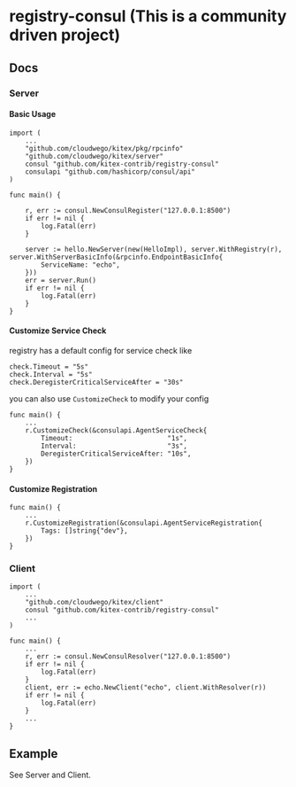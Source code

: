 # registry-consul (This is a community driven project)

## Docs

### Server

#### Basic Usage
```
import (
    ...
    "github.com/cloudwego/kitex/pkg/rpcinfo"
    "github.com/cloudwego/kitex/server"
    consul "github.com/kitex-contrib/registry-consul"
    consulapi "github.com/hashicorp/consul/api"
)

func main() {
    
    r, err := consul.NewConsulRegister("127.0.0.1:8500")
    if err != nil {
        log.Fatal(err)
    }
    
    server := hello.NewServer(new(HelloImpl), server.WithRegistry(r), server.WithServerBasicInfo(&rpcinfo.EndpointBasicInfo{
        ServiceName: "echo",
    }))
    err = server.Run()
    if err != nil {
        log.Fatal(err)
    }
}
```

#### Customize Service Check
registry has a default config for service check like
```
check.Timeout = "5s"
check.Interval = "5s"
check.DeregisterCriticalServiceAfter = "30s"
```

you can also use `CustomizeCheck` to modify your config
```
func main() {
    ...
    r.CustomizeCheck(&consulapi.AgentServiceCheck{
        Timeout:                        "1s",
        Interval:                       "3s",
        DeregisterCriticalServiceAfter: "10s",
    })
}
```

#### Customize Registration
```
func main() {
    ...
    r.CustomizeRegistration(&consulapi.AgentServiceRegistration{
        Tags: []string{"dev"},
    })
}
```

### Client

```
import (
    ...
    "github.com/cloudwego/kitex/client"
    consul "github.com/kitex-contrib/registry-consul"
    ...
)

func main() {
    ...
    r, err := consul.NewConsulResolver("127.0.0.1:8500")
    if err != nil {
        log.Fatal(err)
    }
    client, err := echo.NewClient("echo", client.WithResolver(r))
    if err != nil {
        log.Fatal(err)
    }
    ...
}
```

## Example

See Server and Client.